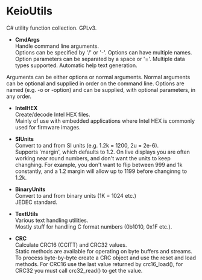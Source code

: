 # KeioUtils
C# utility function collection. GPLv3.

* __CmdArgs__  
  Handle command line arguments.  
  Options can be specified by '/' or '-'. Options can have multiple names. Option parameters can be separated by a space or '='. Multiple data types supported. Automatic help text generation.

Arguments can be either options or normal arguments. Normal arguments can be optional and supplied in order on the command line. Options are named (e.g. -o or -option) and can be supplied, with optional parameters, in any order.

* __IntelHEX__  
  Create/decode Intel HEX files.  
  Mainly of use with embedded applications where Intel HEX is commonly used for firmware images.

* __SIUnits__  
  Convert to and from SI units (e.g. 1.2k = 1200, 2u = 2e-6).  
  Supports 'margin', which defaults to 1.2. On live displays you are often working near round numbers, and don't want the units to keep changhing. For example, you don't want to flip between 999 and 1k constantly, and a 1.2 margin will allow up to 1199 before changinng to 1.2k.

* __BinaryUnits__  
  Convert to and from binary units (1K = 1024 etc.)  
  JEDEC standard.

* __TextUtils__  
  Various text handling utilities.  
  Mostly stuff for handling C format numbers (0b1010, 0x1F etc.).

* __CRC__  
  Calculate CRC16 (CCITT) and CRC32 values.  
  Static methods are available for operating on byte buffers and streams.  
  To process byte-by-byte create a CRC object and use the reset and load methods. For CRC16 use the last value returned by crc16_load(), for CRC32 you must call crc32_read() to get the value.
